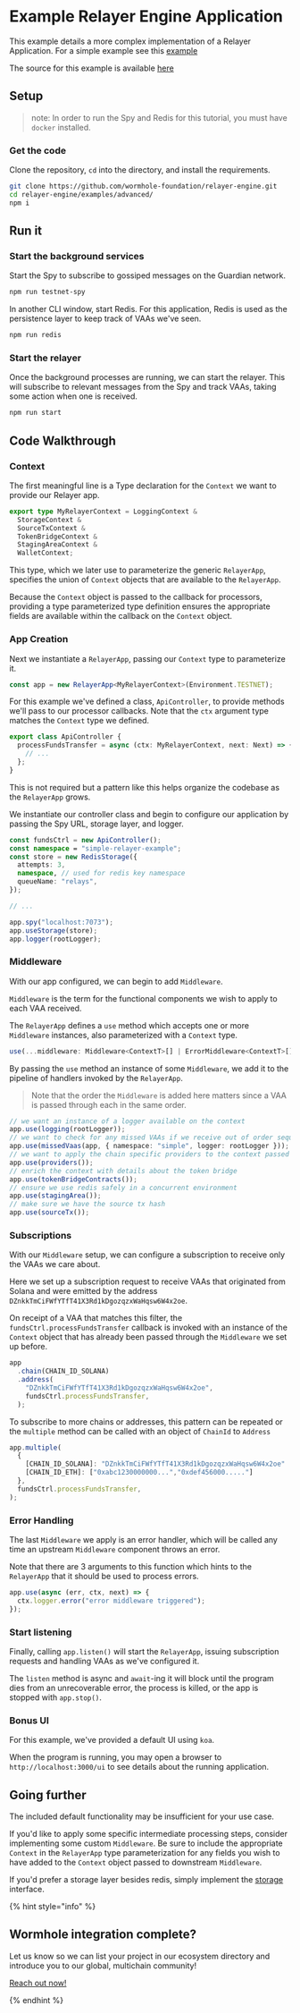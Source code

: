 # Example Relayer Engine Application

This example details a more complex implementation of a Relayer Application. For a simple example see this [example](./README.md#simple-relayer-code-example)

The source for this example is available [here](https://github.com/wormhole-foundation/relayer-engine/blob/main/examples/advanced/src/app.ts)

## Setup

> note: In order to run the Spy and Redis for this tutorial, you must have `docker` installed.

### Get the code

Clone the repository, `cd` into the directory, and install the requirements.

```sh
git clone https://github.com/wormhole-foundation/relayer-engine.git
cd relayer-engine/examples/advanced/
npm i
```

## Run it

### Start the background services

Start the Spy to subscribe to gossiped messages on the Guardian network.

```sh
npm run testnet-spy
```

In another CLI window, start Redis. For this application, Redis is used as the persistence layer to keep track of VAAs we've seen.

```sh
npm run redis
```

### Start the relayer

Once the background processes are running, we can start the relayer. This will subscribe to relevant messages from the Spy and track VAAs, taking some action when one is received.

```sh
npm run start
```

## Code Walkthrough

### Context

The first meaningful line is a Type declaration for the `Context` we want to provide our Relayer app.

```ts
export type MyRelayerContext = LoggingContext &
  StorageContext &
  SourceTxContext &
  TokenBridgeContext &
  StagingAreaContext &
  WalletContext;
```

This type, which we later use to parameterize the generic `RelayerApp`, specifies the union of `Context` objects that are available to the `RelayerApp`.

Because the `Context` object is passed to the callback for processors, providing a type parameterized type definition ensures the appropriate fields are available within the callback on the `Context` object.

### App Creation

Next we instantiate a `RelayerApp`, passing our `Context` type to parameterize it.

```ts
const app = new RelayerApp<MyRelayerContext>(Environment.TESTNET);
```

For this example we've defined a class, `ApiController`, to provide methods we'll pass to our processor callbacks. Note that the `ctx` argument type matches the `Context` type we defined.

```ts
export class ApiController {
  processFundsTransfer = async (ctx: MyRelayerContext, next: Next) => {
    // ...
  };
}
```

This is not required but a pattern like this helps organize the codebase as the `RelayerApp` grows.

We instantiate our controller class and begin to configure our application by passing the Spy URL, storage layer, and logger.

```ts
const fundsCtrl = new ApiController();
const namespace = "simple-relayer-example";
const store = new RedisStorage({
  attempts: 3,
  namespace, // used for redis key namespace
  queueName: "relays",
});

// ...

app.spy("localhost:7073");
app.useStorage(store);
app.logger(rootLogger);
```

### Middleware

With our app configured, we can begin to add `Middleware`.

`Middleware` is the term for the functional components we wish to apply to each VAA received.

The `RelayerApp` defines a `use` method which accepts one or more `Middleware` instances, also parameterized with a `Context` type.

```ts
use(...middleware: Middleware<ContextT>[] | ErrorMiddleware<ContextT>[])
```

By passing the `use` method an instance of some `Middleware`, we add it to the pipeline of handlers invoked by the `RelayerApp`.

> Note that the order the `Middleware` is added here matters since a VAA is passed through each in the same order.

```ts
// we want an instance of a logger available on the context
app.use(logging(rootLogger));
// we want to check for any missed VAAs if we receive out of order sequence ids
app.use(missedVaas(app, { namespace: "simple", logger: rootLogger }));
// we want to apply the chain specific providers to the context passed downstream
app.use(providers());
// enrich the context with details about the token bridge
app.use(tokenBridgeContracts());
// ensure we use redis safely in a concurrent environment
app.use(stagingArea());
// make sure we have the source tx hash
app.use(sourceTx());
```

### Subscriptions

With our `Middleware` setup, we can configure a subscription to receive only the VAAs we care about.

Here we set up a subscription request to receive VAAs that originated from Solana and were emitted by the address `DZnkkTmCiFWfYTfT41X3Rd1kDgozqzxWaHqsw6W4x2oe`.

On receipt of a VAA that matches this filter, the `fundsCtrl.processFundsTransfer` callback is invoked with an instance of the `Context` object that has already been passed through the `Middleware` we set up before.

```ts
app
  .chain(CHAIN_ID_SOLANA)
  .address(
    "DZnkkTmCiFWfYTfT41X3Rd1kDgozqzxWaHqsw6W4x2oe",
    fundsCtrl.processFundsTransfer,
  );
```

To subscribe to more chains or addresses, this pattern can be repeated or the `multiple` method can be called with an object of `ChainId` to `Address`

```ts
app.multiple(
  {
    [CHAIN_ID_SOLANA]: "DZnkkTmCiFWfYTfT41X3Rd1kDgozqzxWaHqsw6W4x2oe"
    [CHAIN_ID_ETH]: ["0xabc1230000000...","0xdef456000....."]
  },
  fundsCtrl.processFundsTransfer,
);
```

### Error Handling

The last `Middleware` we apply is an error handler, which will be called any time an upstream `Middleware` component throws an error.

Note that there are 3 arguments to this function which hints to the `RelayerApp` that it should be used to process errors.

```ts
app.use(async (err, ctx, next) => {
  ctx.logger.error("error middleware triggered");
});
```

### Start listening

Finally, calling `app.listen()` will start the `RelayerApp`, issuing subscription requests and handling VAAs as we've configured it.

The `listen` method is async and `await`-ing it will block until the program dies from an unrecoverable error, the process is killed, or the app is stopped with `app.stop()`.

### Bonus UI

For this example, we've provided a default UI using `koa`.

When the program is running, you may open a browser to `http://localhost:3000/ui` to see details about the running application.

## Going further

The included default functionality may be insufficient for your use case.

If you'd like to apply some specific intermediate processing steps, consider implementing some custom `Middleware`. Be sure to include the appropriate `Context` in the `RelayerApp` type parameterization for any fields you wish to have added to the `Context` object passed to downstream `Middleware`.

If you'd prefer a storage layer besides redis, simply implement the [storage](https://github.com/wormhole-foundation/relayer-engine/blob/main/relayer/storage/storage.ts) interface.

{% hint style="info" %}

## Wormhole integration complete?

Let us know so we can list your project in our ecosystem directory and introduce you to our global, multichain community!

[Reach out now!](https://forms.clickup.com/45049775/f/1aytxf-10244/JKYWRUQ70AUI99F32Q)

{% endhint %}


